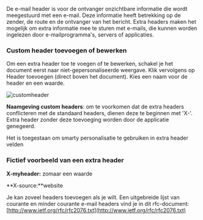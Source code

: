 De e-mail header is voor de ontvanger onzichtbare informatie die wordt
meegestuurd met een e-mail. Deze informatie heeft betrekking op de
zender, de route en de ontvanger van het bericht. Extra headers maken
het mogelijk om extra informatie mee te sturen met e-mails, die kunnen
worden ingelezen door e-mailprogramma's, servers of applicaties.

### Custom header toevoegen of bewerken

Om een extra header toe te voegen of te bewerken, schakel je het
document eerst naar niet-gepersonaliseerde weergave. Klik vervolgens op
Header toevoegen (direct boven het document). Kies een naam voor de
header en een waarde.

![customheader](custom_header.png)

**Naamgeving custom headers**: om te voorkomen dat de extra headers
conflicteren met de standaard headers, dienen deze te beginnen met 'X-'.
Extra header zonder deze toevoeging worden door de applicatie genegeerd.

Het is toegestaan om smarty personalisatie te gebruiken in extra header
velden

### Fictief voorbeeld van een extra header

**X-myheader:** zomaar een waarde

**X-source:**website

Je kan zoveel headers toevoegen als je wilt. Een uitgebreide lijst van
courante en minder courante e-mail headers vind je in dit rfc-document:
[http://www.ietf.org/rfc/rfc2076.txt](http://www.ietf.org/rfc/rfc2076.txt)

 
